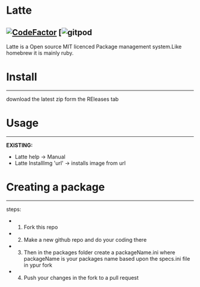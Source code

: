 # Latte

[![CodeFactor](https://www.codefactor.io/repository/github/pandademic/latte/badge)](https://www.codefactor.io/repository/github/pandademic/latte)
[![gitpod](https://img.shields.io/static/v1?label=Gitpod&message=Open%20in%20Gitpod&color=orange&logo=Gitpod)
---

Latte is a Open source MIT licenced Package management system.Like homebrew it is mainly ruby.

# Install
- - -
 
download the latest zip form the REleases tab


# Usage
- - -
**EXISTING:**
- Latte help -> Manual
- Latte InstallImg 'url' -> installs image from url

# Creating a package
__________
steps:
- 1. Fork this repo
- 2. Make a new github repo and do your coding there
- 3. Then in the packages folder create a packageName.ini where packageName is your packages name based upon the specs.ini file in ypur fork
- 4. Push your changes in the fork to a pull request

